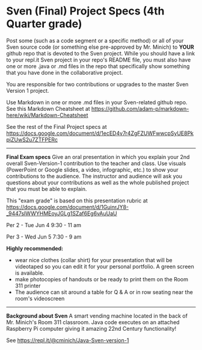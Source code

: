 # Sven (Final) Project Specs (4th Quarter grade)

Post some (such as a code segment or a specific method) or all of your Sven source code (or something else pre-approved by Mr. Minich) to **YOUR** github repo that is devoted to the Sven project. While you should have a link to your repl.it Sven project in your repo's README file, you must also have one or more .java or .md files in the repo that specifically show something that you have done in the collaborative project.

You are responsible for two contributions or upgrades to the master Sven Version 1 project.

Use Markdown in one or more .md files in your Sven-related github repo. See this Markdown Cheatsheet at https://github.com/adam-p/markdown-here/wiki/Markdown-Cheatsheet

See the rest of the Final Project specs at https://docs.google.com/document/d/1ecED4v7r4ZgFZUWFwwcpSyUE8PkpjZUwS2u7ZTFPERc

---

**Final Exam specs**
Give an oral presentation in which you explain your 2nd overall Sven-Version-1 contribution to the teacher and class.
Use visuals (PowerPoint or Google slides, a video, infographic, etc.) to show your contributions to the audience. The instructor and audience will ask you questions about your contributions as well as the whole published project that you must be able to explain.

This "exam grade" is based on this presentation rubric at https://docs.google.com/document/d/1GuinrJY8-_9447sIWWYHMEoyJGLg1SZaf6Eg6vAuUaU 

Per 2 - Tue Jun 4 9:30 - 11 am 

Per 3 - Wed Jun 5 7:30 - 9 am

**Highly recommended:**
- wear nice clothes (collar shirt) for your presentation that will be videotaped so you can edit it for your personal portfolio. A green screen is available.
- make photocopies of handouts or be ready to print them on the Room 311 printer
- The audience can sit around a table for Q & A or in row seating near the room's videoscreen  

---

**Background about Sven**
A smart vending machine located in the back of Mr. Minich's Room 311 classroom. Java code executes on an attached Raspberry Pi computer giving it amazing 22nd Century functionality!

See https://repl.it/@cminich/Java-Sven-version-1

